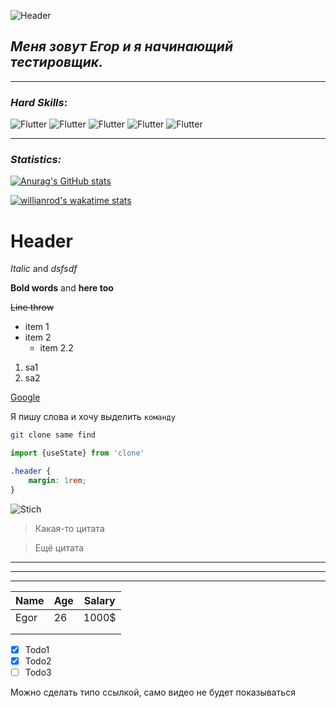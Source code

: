 
![Header](https://github.com/MedvichEgor/MEDVICHEGOR/blob/main/assets/Futuristic%20-%20896.gif)

## ***Меня зовут Егор и я начинающий тестировщик.***

*** 

<!-- Languages and Tools -->
### ***Hard Skills***:
![Flutter](https://img.shields.io/badge/-Postman-212121?style=for-the-badge&logo=postman)
![Flutter](https://img.shields.io/badge/-Postman-212121?style=for-the-badge&logo=postman)
![Flutter](https://img.shields.io/badge/-Postman-212121?style=for-the-badge&logo=postman)
![Flutter](https://img.shields.io/badge/-Postman-212121?style=for-the-badge&logo=postman)
![Flutter](https://img.shields.io/badge/-Postman-212121?style=for-the-badge&logo=postman)

***

<!-- Statistics -->
### ***Statistics:***
[![Anurag's GitHub stats](https://github-readme-stats.vercel.app/api?username=anuraghazra&show_icons=true)](https://github.com/MedvichEgor)

[![willianrod's wakatime stats](https://github-readme-stats.vercel.app/api/wakatime?username=willianrod)](https://github.com/anuraghazra/github-readme-stats)








<!-- Заголовки -->
# Header



<!-- Выделения -->
_Italic_ and *dsfsdf*

__Bold words__ and **here too**

~~Line throw~~

<!-- Списки -->
* item 1
* item 2
  * item 2.2

1. sa1
2. sa2

<!--Ссылки-->
[Google](https://www.google.com)

<!--Код-->
Я пишу слова и хочу выделить `команду`

```bash
git clone same find
``` 
```javascript
import {useState} from 'clone'
```

```css
.header {
    margin: 1rem;
}
```
<!-- Картинки -->

![Stich](https://avatarko.ru/img/kartinka/33/multfilm_lyagushka_32117.jpg)

<!-- Цитаты -->
> Какая-то цитата

> Ещё цитата

<!-- Горизонтальные разделители -->
***
---
___

<!-- Таблицы -->
| Name | Age | Salary |
|------|-----|--------|
| Egor | 26  | 1000$  |
|      |     |        |
|      |     |        |

<!-- Список дел -->
* [x] Todo1
* [x] Todo2
* [ ] Todo3

<!-- Видео -->
Можно сделать типо ссылкой, само видео не будет показываться
